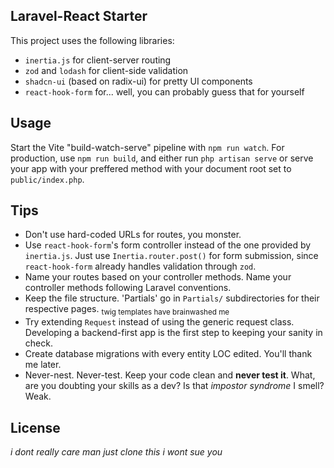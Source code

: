 ## Laravel-React Starter

This project uses the following libraries:

- `inertia.js` for client-server routing
- `zod` and `lodash` for client-side validation
- `shadcn-ui` (based on radix-ui) for pretty UI components
- `react-hook-form` for... well, you can probably guess that for yourself

## Usage

Start the Vite "build-watch-serve" pipeline with `npm run watch`. For
production, use `npm run build`, and either run `php artisan serve` or serve
your app with your preffered method with your document root set to
`public/index.php`.

## Tips

- Don't use hard-coded URLs for routes, you monster.
- Use `react-hook-form`'s form controller instead of the one provided by
  `inertia.js`. Just use `Inertia.router.post()` for form submission, since
  `react-hook-form` already handles validation through `zod`.
- Name your routes based on your controller methods. Name your controller
  methods following Laravel conventions.
- Keep the file structure. 'Partials' go in `Partials/` subdirectories for their
  respective pages. <sub>twig templates have brainwashed me</sub>
- Try extending `Request` instead of using the generic request class. Developing
  a backend-first app is the first step to keeping your sanity in check.
- Create database migrations with every entity LOC edited. You'll thank me
  later.
- Never-nest. Never-test. Keep your code clean and **never test it**. What, are
  you doubting your skills as a dev? Is that _impostor syndrome_ I smell? Weak.

## License

_i dont really care man just clone this i wont sue you_
